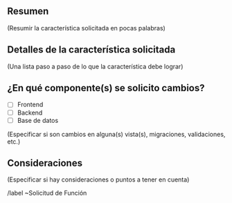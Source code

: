 ## Resumen

(Resumir la característica solicitada en pocas palabras)

## Detalles de la característica solicitada

(Una lista paso a paso de lo que la característica debe lograr)

## ¿En qué componente(s) se solicito cambios?

- [ ] Frontend
- [ ] Backend
- [ ] Base de datos

(Especificar si son cambios en alguna(s) vista(s), migraciones, validaciones, etc.)

## Consideraciones

(Especificar si hay consideraciones o puntos a tener en cuenta)

/label ~Solicitud de Función